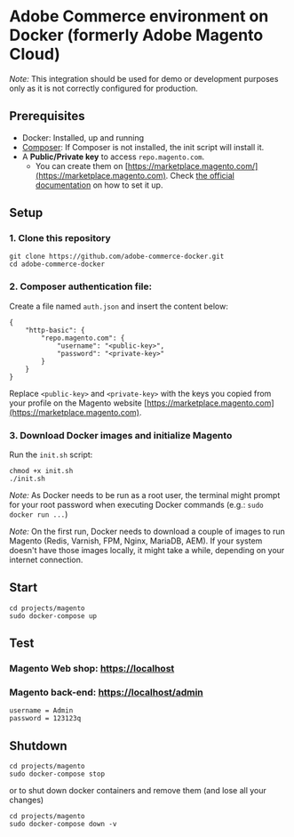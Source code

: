 # Adobe Commerce environment on Docker (formerly Adobe Magento Cloud)

*Note:* This integration should be used for demo or development purposes only as it is not correctly configured for production.


## Prerequisites
- Docker: Installed, up and running
- [Composer](https://getcomposer.org/): If Composer is not installed, the init script will install it.
- A **Public/Private key** to access `repo.magento.com`.
  - You can create them on [https://marketplace.magento.com/](https://marketplace.magento.com). Check [the official documentation](https://devdocs.magento.com/guides/v2.4/install-gde/prereq/connect-auth.html) on how to set it up.

## Setup

### 1. Clone this repository
```
git clone https://github.com/adobe-commerce-docker.git
cd adobe-commerce-docker
```

### 2. Composer authentication file:
Create a file named `auth.json` and insert the content below:

```
{
    "http-basic": {
        "repo.magento.com": {
            "username": "<public-key>",
            "password": "<private-key>"
        }
    }
}
```
Replace `<public-key>` and `<private-key>` with the keys you copied from your profile on the Magento website [https://marketplace.magento.com](https://marketplace.magento.com).

### 3. Download Docker images and initialize Magento
Run the `init.sh` script:
```
chmod +x init.sh
./init.sh
```
*Note:* As Docker needs to be run as a root user, the terminal might prompt for your root password when executing Docker commands (e.g.: `sudo docker run ...`)

*Note:* On the first run, Docker needs to download a couple of images to run Magento (Redis, Varnish, FPM, Nginx, MariaDB, AEM). If your system doesn't have those images locally, it might take a while, depending on your internet connection.


## Start
```
cd projects/magento
sudo docker-compose up
```

## Test

### Magento Web shop: [https://localhost](https://localhost)

### Magento back-end: [https://localhost/admin](https://localhost/admin)
```
username = Admin
password = 123123q
```

## Shutdown

```
cd projects/magento
sudo docker-compose stop
```
or to shut down docker containers and remove them (and lose all your changes)
```
cd projects/magento
sudo docker-compose down -v
```
